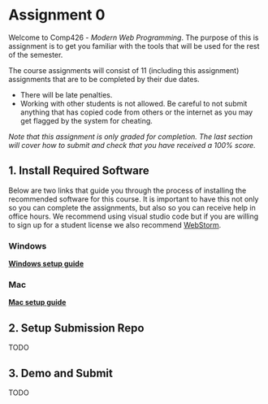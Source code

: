 
# Assignment 0  
  
Welcome to Comp426 - *Modern Web Programming*. The purpose of this is assignment is to get you familiar with the tools that will be used for the rest of the semester.   
  
The course assignments will consist of 11 (including this assignment) assignments that are to be completed by their due dates.   
- There will be late penalties.  
- Working with other students is not allowed. Be careful to not submit anything that has copied code from others or the internet as you may get flagged by the system for cheating.   
  
*Note that this assignment is only graded for completion. The last section will cover how to submit and check that you have received a 100% score.*  
  
## 1. Install Required Software  
  
Below are two links that guide you through the process of installing the recommended software for this course. It is important to have this not only so you can complete the assignments, but also so you can receive help in office hours. We recommend using visual studio code but if you are willing to sign up for a student license we also recommend [WebStorm](https://www.jetbrains.com/webstorm/).
  
### Windows

**[Windows setup guide](resources/software-pc)**
  
### Mac

**[Mac setup guide](resources/software-mac)**
  
  
## 2. Setup Submission Repo  

TODO
  
## 3. Demo and Submit

TODO
